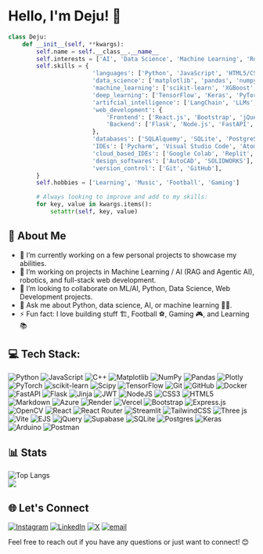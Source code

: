 # Hello, I'm Deju! 👋

```python
class Deju:
    def __init__(self, **kwargs):
        self.name = self.__class__.__name__
        self.interests = ['AI', 'Data Science', 'Machine Learning', 'Robotics', 'Web Development']
        self.skills = {
                        'languages': ['Python', 'JavaScript', 'HTML5/CSS', 'C++'],
                        'data_science': ['matplotlib', 'pandas', 'numpy', 'seaborn', 'plotly', 'scipy'],
                        'machine_learning': ['scikit-learn', 'XGBoost', 'catboost'],
                        'deep_learning': ['TensorFlow', 'Keras', 'PyTorch'],
                        'artifcial_intelligence': ['LangChain', 'LLMs', 'HuggingFace', 'GroqAI', 'LangSmith', 'LangGraph'],
                        'web_development': {
                            'Frontend': ['React.js', 'Bootstrap', 'jQuery', 'WordPress', 'HTML5', 'CSS', 'EJS'],
                            'Backend': ['Flask', 'Node.js', 'FastAPI', 'Express.js', 'Streamlit']
                        },
                        'databases': ['SQLAlquemy', 'SQLite', 'PostgreSQL', 'Supabase'],
                        'IDEs': ['Pycharm', 'Visual Studio Code', 'Atom', 'Thonny', 'IntelliJ IDEA', 'Jupyter Notebook'],
                        'cloud_based_IDEs': ['Google Colab', 'Replit', 'Code Sandbox'],
                        'design_softwares': ['AutoCAD', 'SOLIDWORKS'],
                        'version_control': ['Git', 'GitHub'],
        }
        self.hobbies = ['Learning', 'Music', 'Football', 'Gaming']

        # Always looking to improve and add to my skills:
        for key, value in kwargs.items():
            setattr(self, key, value)
```

## 💫 About Me

- 🔭 I’m currently working on a few personal projects to showcase my abilities.
- 🌱 I’m working on projects in Machine Learning / AI (RAG and Agentic AI), robotics, and full-stack web development.
- 👯 I’m looking to collaborate on ML/AI, Python, Data Science, Web Development projects.
- 💬 Ask me about Python, data science, AI, or machine learning 😮‍💨.
- ⚡ Fun fact: I love building stuff 🏗, Football ⚽, Gaming 🎮, and Learning 📚

## 💻 Tech Stack:
![Python](https://img.shields.io/badge/python-3670A0?style=for-the-badge&logo=python&logoColor=ffdd54) ![JavaScript](https://img.shields.io/badge/javascript-%23323330.svg?style=for-the-badge&logo=javascript&logoColor=%23F7DF1E) ![C++](https://img.shields.io/badge/c++-%2300599C.svg?style=for-the-badge&logo=c%2B%2B&logoColor=white) ![Matplotlib](https://img.shields.io/badge/Matplotlib-%23ffffff.svg?style=for-the-badge&logo=Matplotlib&logoColor=black) ![NumPy](https://img.shields.io/badge/numpy-%23013243.svg?style=for-the-badge&logo=numpy&logoColor=white) ![Pandas](https://img.shields.io/badge/pandas-%23150458.svg?style=for-the-badge&logo=pandas&logoColor=white) ![Plotly](https://img.shields.io/badge/Plotly-%233F4F75.svg?style=for-the-badge&logo=plotly&logoColor=white) ![PyTorch](https://img.shields.io/badge/PyTorch-%23EE4C2C.svg?style=for-the-badge&logo=PyTorch&logoColor=white) ![scikit-learn](https://img.shields.io/badge/scikit--learn-%23F7931E.svg?style=for-the-badge&logo=scikit-learn&logoColor=white) ![Scipy](https://img.shields.io/badge/SciPy-%230C55A5.svg?style=for-the-badge&logo=scipy&logoColor=%white) ![TensorFlow](https://img.shields.io/badge/TensorFlow-%23FF6F00.svg?style=for-the-badge&logo=TensorFlow&logoColor=white) ![Git](https://img.shields.io/badge/git-%23F05033.svg?style=for-the-badge&logo=git&logoColor=white) ![GitHub](https://img.shields.io/badge/github-%23121011.svg?style=for-the-badge&logo=github&logoColor=white) ![Docker](https://img.shields.io/badge/docker-%230db7ed.svg?style=for-the-badge&logo=docker&logoColor=white) ![FastAPI](https://img.shields.io/badge/FastAPI-005571?style=for-the-badge&logo=fastapi) ![Flask](https://img.shields.io/badge/flask-%23000.svg?style=for-the-badge&logo=flask&logoColor=white) ![Jinja](https://img.shields.io/badge/jinja-white.svg?style=for-the-badge&logo=jinja&logoColor=black) ![JWT](https://img.shields.io/badge/JWT-black?style=for-the-badge&logo=JSON%20web%20tokens) ![NodeJS](https://img.shields.io/badge/node.js-6DA55F?style=for-the-badge&logo=node.js&logoColor=white) ![CSS3](https://img.shields.io/badge/css3-%231572B6.svg?style=for-the-badge&logo=css3&logoColor=white) ![HTML5](https://img.shields.io/badge/html5-%23E34F26.svg?style=for-the-badge&logo=html5&logoColor=white) ![Markdown](https://img.shields.io/badge/markdown-%23000000.svg?style=for-the-badge&logo=markdown&logoColor=white)  ![Azure](https://img.shields.io/badge/azure-%230072C6.svg?style=for-the-badge&logo=microsoftazure&logoColor=white) ![Render](https://img.shields.io/badge/Render-%46E3B7.svg?style=for-the-badge&logo=render&logoColor=white) ![Vercel](https://img.shields.io/badge/vercel-%23000000.svg?style=for-the-badge&logo=vercel&logoColor=white) ![Bootstrap](https://img.shields.io/badge/bootstrap-%238511FA.svg?style=for-the-badge&logo=bootstrap&logoColor=white) ![Express.js](https://img.shields.io/badge/express.js-%23404d59.svg?style=for-the-badge&logo=express&logoColor=%2361DAFB)  ![OpenCV](https://img.shields.io/badge/opencv-%23white.svg?style=for-the-badge&logo=opencv&logoColor=white) ![React](https://img.shields.io/badge/react-%2320232a.svg?style=for-the-badge&logo=react&logoColor=%2361DAFB) ![React Router](https://img.shields.io/badge/React_Router-CA4245?style=for-the-badge&logo=react-router&logoColor=white) ![Streamlit](https://img.shields.io/badge/Streamlit-%23FE4B4B.svg?style=for-the-badge&logo=streamlit&logoColor=white) ![TailwindCSS](https://img.shields.io/badge/tailwindcss-%2338B2AC.svg?style=for-the-badge&logo=tailwind-css&logoColor=white) ![Three js](https://img.shields.io/badge/threejs-black?style=for-the-badge&logo=three.js&logoColor=white) ![Vite](https://img.shields.io/badge/vite-%23646CFF.svg?style=for-the-badge&logo=vite&logoColor=white) ![EJS](https://img.shields.io/badge/ejs-%23B4CA65.svg?style=for-the-badge&logo=ejs&logoColor=black) ![jQuery](https://img.shields.io/badge/jquery-%230769AD.svg?style=for-the-badge&logo=jquery&logoColor=white) ![Supabase](https://img.shields.io/badge/Supabase-3ECF8E?style=for-the-badge&logo=supabase&logoColor=white) ![SQLite](https://img.shields.io/badge/sqlite-%2307405e.svg?style=for-the-badge&logo=sqlite&logoColor=white) ![Postgres](https://img.shields.io/badge/postgres-%23316192.svg?style=for-the-badge&logo=postgresql&logoColor=white) ![Keras](https://img.shields.io/badge/Keras-%23D00000.svg?style=for-the-badge&logo=Keras&logoColor=white)  ![Arduino](https://img.shields.io/badge/-Arduino-00979D?style=for-the-badge&logo=Arduino&logoColor=white) ![Postman](https://img.shields.io/badge/Postman-FF6C37?style=for-the-badge&logo=postman&logoColor=white)

## 📊 Stats

![Top Langs](https://github-readme-stats.vercel.app/api/top-langs/?username=DejusDevspace&hide_progress=true&langs_count=9&theme=dark#gh-dark-mode-only&layout=compact) <br />
![](https://nirzak-streak-stats.vercel.app/?user=DejusDevspace&theme=nightowl&hide_border=false)<br/>

## 🌐 Let's Connect
[![Instagram](https://img.shields.io/badge/Instagram-%23E4405F.svg?logo=Instagram&logoColor=white)](https://instagram.com/_.d3_ju._) [![LinkedIn](https://img.shields.io/badge/LinkedIn-%230077B5.svg?logo=linkedin&logoColor=white)](https://linkedin.com/in/deju-adejo) [![X](https://img.shields.io/badge/X-black.svg?logo=X&logoColor=white)](https://x.com/adejo_deju) [![email](https://img.shields.io/badge/Email-D14836?logo=gmail&logoColor=white)](mailto:ojomideju2003@gmail.com) 

Feel free to reach out if you have any questions or just want to connect! 😊
